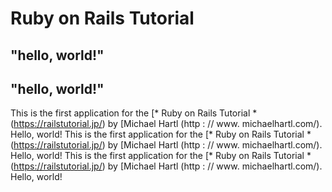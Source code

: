 # Ruby on Rails Tutorial

## "hello, world!"
## "hello, world!"
This is the first application for the
[* Ruby on Rails Tutorial * (https://railstutorial.jp/)
by [Michael Hartl (http : // www. michaelhartl.com/). Hello, world!
This is the first application for the
[* Ruby on Rails Tutorial * (https://railstutorial.jp/)
by [Michael Hartl (http : // www. michaelhartl.com/). Hello, world!
This is the first application for the
[* Ruby on Rails Tutorial * (https://railstutorial.jp/)
by [Michael Hartl (http : // www. michaelhartl.com/). Hello, world!
